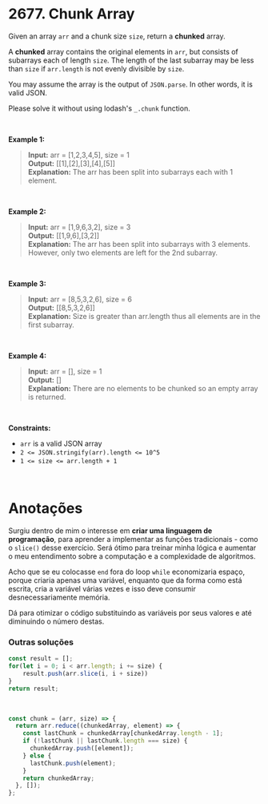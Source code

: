 # 2677. Chunk Array

Given an array `arr` and a chunk size `size`, return a **chunked** array.  

A **chunked** array contains the original elements in `arr`, but consists of subarrays each of length `size`. The length of the last subarray may be less than `size` if `arr.length` is not evenly divisible by `size`.  

You may assume the array is the output of `JSON.parse`. In other words, it is valid JSON.  

Please solve it without using lodash's `_.chunk` function.  

<br>

**Example 1:**

> **Input:** arr = [1,2,3,4,5], size = 1  
> **Output:** [[1],[2],[3],[4],[5]]  
> **Explanation:** The arr has been split into subarrays each with 1 element.  

<br>

**Example 2:**

> **Input:** arr = [1,9,6,3,2], size = 3  
> **Output:** [[1,9,6],[3,2]]  
> **Explanation:** The arr has been split into subarrays with 3 elements. However, only two elements are left for the 2nd subarray.  

<br>

**Example 3:**

> **Input:** arr = [8,5,3,2,6], size = 6  
> **Output:** [[8,5,3,2,6]]  
> **Explanation:** Size is greater than arr.length thus all elements are in the first subarray.  

<br>

**Example 4:**

> **Input:** arr = [], size = 1  
> **Output:** []  
> **Explanation:** There are no elements to be chunked so an empty array is returned.  

<br>

**Constraints:**

- `arr` is a valid JSON array
- `2 <= JSON.stringify(arr).length <= 10^5`
- `1 <= size <= arr.length + 1`

<br>

# Anotações

Surgiu dentro de mim o interesse em **criar uma linguagem de programação**, para aprender a implementar as funções tradicionais - como o `slice()` desse exercício. Será ótimo para treinar minha lógica e aumentar o meu entendimento sobre a computação e a complexidade de algoritmos.

Acho que se eu colocasse `end` fora do loop `while` economizaria espaço, porque criaria apenas uma variável, enquanto que da forma como está escrita, cria a variável várias vezes e isso deve consumir desnecessariamente memória.

Dá para otimizar o código substituindo as variáveis por seus valores e até diminuindo o número destas.

### Outras soluções

```js
const result = [];
for(let i = 0; i < arr.length; i += size) {
    result.push(arr.slice(i, i + size))
}
return result;
```

<br>

```js
const chunk = (arr, size) => {
  return arr.reduce((chunkedArray, element) => {
    const lastChunk = chunkedArray[chunkedArray.length - 1];
    if (!lastChunk || lastChunk.length === size) {
      chunkedArray.push([element]);
    } else {
      lastChunk.push(element);
    }
    return chunkedArray;
  }, []);
};
```